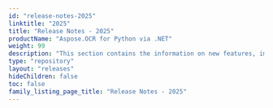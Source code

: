 ```yaml
---
id: "release-notes-2025"
linktitle: "2025"
title: "Release Notes - 2025"
productName: "Aspose.OCR for Python via .NET"
weight: 99
description: "This section contains the information on new features, improvements and fixes in Aspose.OCR for Python via .NET for the year 2025."
type: "repository"
layout: "releases"
hideChildren: false
toc: false
family_listing_page_title: "Release Notes - 2025"
---
```

